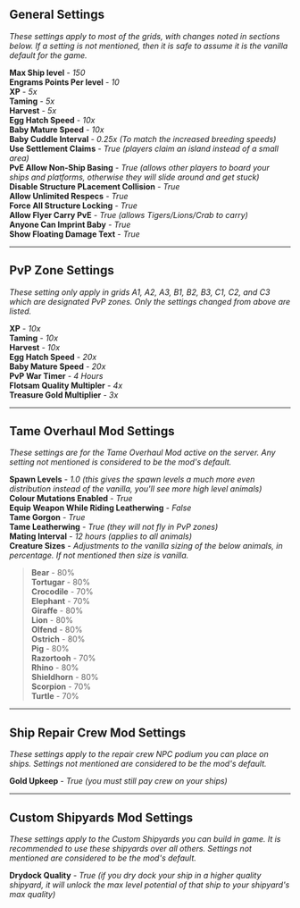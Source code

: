 ## General Settings
_These settings apply to most of the grids, with changes noted in sections below. If a setting is not mentioned, then it is safe to assume it is the vanilla default for the game._

**Max Ship level** - _150_ <br>
**Engrams Points Per level** - _10_ <br>
**XP** - _5x_ <br>
**Taming** - _5x_ <br>
**Harvest** - _5x_ <br>
**Egg Hatch Speed** - _10x_ <br>
**Baby Mature Speed** - _10x_ <br>
**Baby Cuddle Interval** - _0.25x (To match the increased breeding speeds)_ <br>
**Use Settlement Claims** - _True (players claim an island instead of a small area)_ <br>
**PvE Allow Non-Ship Basing** - _True (allows other players to board your ships and platforms, otherwise they will slide around and get stuck)_ <br>
**Disable Structure PLacement Collision** - _True_ <br>
**Allow Unlimited Respecs** - _True_ <br>
**Force All Structure Locking** - _True_ <br>
**Allow Flyer Carry PvE** - _True (allows Tigers/Lions/Crab to carry)_ <br>
**Anyone Can Imprint Baby** - _True_ <br>
**Show Floating Damage Text** - _True_

---
## PvP Zone Settings
_These setting only apply in grids A1, A2, A3, B1, B2, B3, C1, C2, and C3 which are designated PvP zones. Only the settings changed from above are listed._

**XP** - _10x_ <br>
**Taming** - _10x_ <br>
**Harvest** - _10x_ <br>
**Egg Hatch Speed** - _20x_ <br>
**Baby Mature Speed** - _20x_ <br>
**PvP War Timer** - _4 Hours_ <br>
**Flotsam Quality Multipler** - _4x_ <br>
**Treasure Gold Multiplier** - _3x_

---
## Tame Overhaul Mod Settings
_These settings are for the Tame Overhaul Mod active on the server. Any setting not mentioned is considered to be the mod's default._

**Spawn Levels** - _1.0 (this gives the spawn levels a much more even distribution instead of the vanilla, you'll see more high level animals)_ <br>
**Colour Mutations Enabled** - _True_<br>
**Equip Weapon While Riding Leatherwing** - _False_<br>
**Tame Gorgon** - _True_ <br>
**Tame Leatherwing** - _True (they will not fly in PvP zones)_ <br>
**Mating Interval** - _12 hours (applies to all animals)_ <br>
**Creature Sizes** - _Adjustments to the vanilla sizing of the below animals, in percentage. If not mentioned then size is vanilla._
> **Bear** - 80% <br>
> **Tortugar** - 80% <br>
> **Crocodile** - 70% <br>
> **Elephant** - 70% <br>
> **Giraffe** - 80% <br>
> **Lion** - 80% <br>
> **Olfend** - 80% <br>
> **Ostrich** - 80% <br>
> **Pig** - 80% <br>
> **Razortooh** - 70% <br>
> **Rhino** - 80% <br>
> **Shieldhorn** - 80% <br>
> **Scorpion** - 70% <br>
> **Turtle** - 70%

---
## Ship Repair Crew Mod Settings
_These settings apply to the repair crew NPC podium you can place on ships. Settings not mentioned are considered to be the mod's default._

**Gold Upkeep** - _True (you must still pay crew on your ships)_

---
## Custom Shipyards Mod Settings
_These settings apply to the Custom Shipyards you can build in game. It is recommended to use these shipyards over all others. Settings not mentioned are considered to be the mod's default._

**Drydock Quality** - _True (if you dry dock your ship in a higher quality shipyard, it will unlock the max level potential of that ship to your shipyard's max quality)_